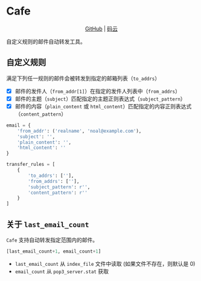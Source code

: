 # Cafe

<p align="center">
    <a href="https://github.com/k8scat/Cafe">GitHub</a> |
    <a href="https://gitee.com/hsowan/Cafe">码云</a>
</p>

自定义规则的邮件自动转发工具。

## 自定义规则

满足下列任一规则的邮件会被转发到指定的邮箱列表（`to_addrs`）

- [x] 邮件的发件人（`from_addr[1]`）在指定的发件人列表中（`from_addrs`）
- [x] 邮件的主题（`subject`）匹配指定的主题正则表达式（`subject_pattern`）
- [x] 邮件的内容（`plain_content` 或 `html_content`）匹配指定的内容正则表达式（`content_pattern`）

```python
email = {
    'from_addr': ('realname', 'noal@example.com'),
    'subject': '',
    'plain_content': '',
    'html_content': ''
}

transfer_rules = [
    {
        'to_addrs': [''],
        'from_addrs': [''],
        'subject_pattern': r'',
        'content_pattern': r''
    }
]
```

## 关于 `last_email_count`

`Cafe` 支持自动转发指定范围内的邮件。

```python
[last_email_count+1, email_count+1]
```

- `last_email_count` 从 `index_file` 文件中读取 (如果文件不存在，则默认是 0)
- `email_count` 从 `pop3_server.stat` 获取
